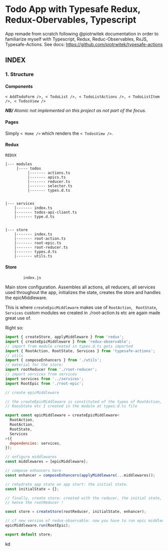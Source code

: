 # Todo App with Typesafe Redux, Redux-Obervables, Typescript

App remade from scratch following @piotrwitek documentation in order to familiarize myself with Typescript, Redux, Reduc-Observables, RxJS, Typesafe-Actions. See docs: https://github.com/piotrwitek/typesafe-actions 

## INDEX

### 1. Structure

<h4> <b> Components </b>  </h4>

`< AddTodoForm />, < TodoList />, < TodoListActions />, < TodoListItem />, < TodosView />`

<i> <b> NB/ </b> Atomic not implemented on this project as not part of the focus. </i>

<h4> <b> Pages </b>  </h4>

Simply `< Home />` which renders the `< TodosView />`.


<h4> <b> Redux </b>  </h4>
       
       
       
    REDUX
       
    |--- modules
         |---- todos
              |------- actions.ts
              |------- apics.ts
              |------- reducer.ts
              |------- selector.ts
              |------- types.d.ts
              
              
    |--- services
        |------- index.ts
        |------- todos-api-client.ts
        |------- type.d.ts
        
        
    |--- store
        |------- index.ts
        |------- root-action.ts
        |------- root-epic.ts
        |------- root-reducer.ts
        |------- types.d.ts
        |------- utils.ts




<h4> <b> Store </b>  </h4>


            index.js
            
Main store configuration. Assembles all actions, all reducers, all services used throughout the app, initializes the state, creates the store and handles the epicMiddleware.

This is where `createEpicMiddleware` makes use of `RootAction`, ` RootState`, `Services` custom modules we created in ./root-action.ts etc are again made great use of.

Right so: 

```js
import { createStore, applyMiddleware } from 'redux';
import { createEpicMiddleware } from 'redux-observable';
// import from module created in types.d.ts gets imported
import { RootAction, RootState, Services } from 'typesafe-actions';
// utils
import { composeEnhancers } from './utils';
// material for the store:
import rootReducer from './root-reducer';
// import services from services
import services from '../services';
import RootEpic from './root-epic';

// create epicMiddleware

// the createEpicMiddleware is constituted of the types of RootAction,
// RoosState etc I created in the module at types.d.ts file

export const epicMiddleware = createEpicMiddleware<
  RootAction,
  RootAction,
  RootState,
  Services
>({
  dependencies: services,
});

// onfigure middlewares
const middlewares = [epicMiddleware];

// compose enhancers here
const enhancer = composeEnhancers(applyMiddleware(...middlewares));

// rehydrate app state on app start: the initial state.
const initialState = {};

// finally, create store: created with the reducer, the initial state, and the enhancers,
// hence the rootReducer !

const store = createStore(rootReducer, initialState, enhancer);

// cf new version of redux-observable: now you have to run epic middleware right AFTER creating the store.
epicMiddleware.run(RootEpic);

export default store;

```

kd







  


